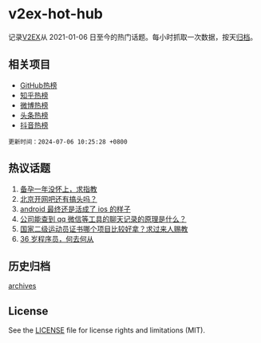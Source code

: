 # v2ex-hot-hub

 记录[V2EX](https://www.v2ex.com/)从 2021-01-06 日至今的热门话题。每小时抓取一次数据，按天[归档](archives)。
 
 ## 相关项目

- [GitHub热榜](https://github.com/lonnyzhang423/github-hot-hub)
- [知乎热榜](https://github.com/lonnyzhang423/zhihu-hot-hub)
- [微博热榜](https://github.com/lonnyzhang423/weibo-hot-hub)
- [头条热榜](https://github.com/lonnyzhang423/toutiao-hot-hub)
- [抖音热榜](https://github.com/lonnyzhang423/douyin-hot-hub)


 `更新时间：2024-07-06 10:25:28 +0800`

## 热议话题

1. [备孕一年没怀上，求指教](https://www.v2ex.com/t/1055069)
1. [北京开网吧还有搞头吗？](https://www.v2ex.com/t/1055035)
1. [android 最终还是活成了 ios 的样子](https://www.v2ex.com/t/1055074)
1. [公司能查到 qq 微信等工具的聊天记录的原理是什么？](https://www.v2ex.com/t/1055098)
1. [国家二级运动员证书哪个项目比较好拿？求过来人赐教](https://www.v2ex.com/t/1055061)
1. [36 岁程序员，何去何从](https://www.v2ex.com/t/1055040)

## 历史归档

[archives](archives)

## License

See the [LICENSE](LICENSE) file for license rights and limitations (MIT).
